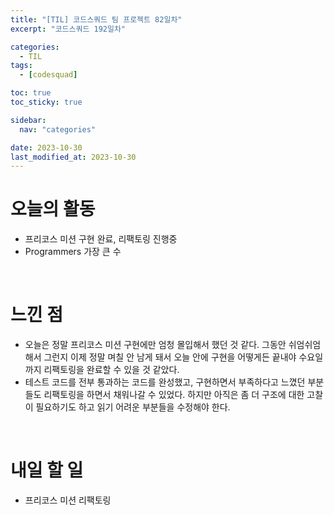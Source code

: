 ```yaml
---
title: "[TIL] 코드스쿼드 팀 프로젝트 82일차"
excerpt: "코드스쿼드 192일차"

categories:
  - TIL
tags:
  - [codesquad]

toc: true
toc_sticky: true

sidebar:
  nav: "categories"

date: 2023-10-30
last_modified_at: 2023-10-30
---
```


# 오늘의 활동

- 프리코스 미션 구현 완료, 리팩토링 진행중
- Programmers 가장 큰 수

<br>

# 느낀 점

- 오늘은 정말 프리코스 미션 구현에만 엄청 몰입해서 했던 것 같다. 그동안 쉬엄쉬엄 해서 그런지 이제 정말 며칠 안 남게 돼서 오늘 안에 구현을 어떻게든 끝내야 수요일까지 리팩토링을 완료할 수 있을 것 같았다.
- 테스트 코드를 전부 통과하는 코드를 완성했고, 구현하면서 부족하다고 느꼈던 부분들도 리팩토링을 하면서 채워나갈 수 있었다. 하지만 아직은 좀 더 구조에 대한 고찰이 필요하기도 하고 읽기 어려운 부분들을 수정해야 한다.

<br>

# 내일 할 일

- 프리코스 미션 리팩토링
